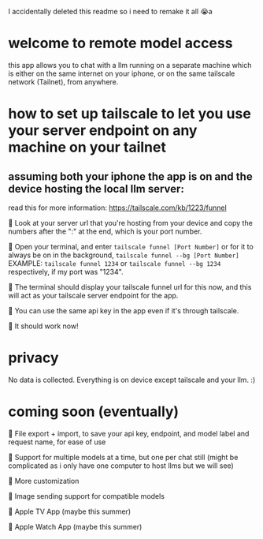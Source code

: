 I accidentally deleted this readme so i need to remake it all 😭a
# welcome to remote model access
this app allows you to chat with a llm running on a separate machine which is either on the same internet on your iphone, or on the same tailscale network (Tailnet), from anywhere.
# how to set up tailscale to let you use your server endpoint on any machine on your tailnet
## assuming both your iphone the app is on and the device hosting the local llm server:
read this for more information: https://tailscale.com/kb/1223/funnel

📡 Look at your server url that you're hosting from your device and copy the numbers after the ":" at the end, which is your port number.

📡 Open your terminal, and enter ```tailscale funnel [Port Number]``` or for it to always be on in the background, ```tailscale funnel --bg [Port Number]``` EXAMPLE: ```tailscale funnel 1234``` or ```tailscale funnel --bg 1234``` respectively, if my port was "1234".

📡 The terminal should display your tailscale funnel url for this now, and this will act as your tailscale server endpoint for the app.

📡 You can use the same api key in the app even if it's through tailscale.

📡 It should work now!

# privacy
No data is collected. Everything is on device except tailscale and your llm. :)

# coming soon (eventually)
👀 File export + import, to save your api key, endpoint, and model label and request name, for ease of use

👀 Support for multiple models at a time, but one per chat still (might be complicated as i only have one computer to host llms but we will see)

👀 More customization

👀 Image sending support for compatible models

👀 Apple TV App (maybe this summer)

👀 Apple Watch App (maybe this summer)
